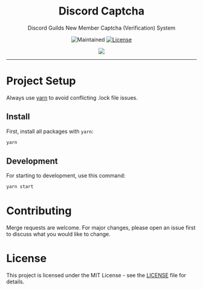 <h1 align="center">Discord Captcha</h1>
<p align="center">Discord Guilds New Member Captcha (Verification) System</p>
<p align="center">
  <img src="https://img.shields.io/maintenance/yes/2021?style=for-the-badge" alt="Maintained">
  <a href="https://github.com/berkaltiok/hepsiburada/blob/dev/LICENSE"><img src="https://img.shields.io/github/license/berkaltiok/discord-captcha?sanitize=true&style=for-the-badge" alt="License"></a>
</p>

<p align="center"><img src="preview.gif"></p>

---

# Project Setup

Always use <a href="https://yarnpkg.com/">yarn</a> to avoid conflicting .lock file issues.

## Install

First, install all packages with `yarn`:

```bash
yarn
```

## Development

For starting to development, use this command:

```bash
yarn start
```

# Contributing

Merge requests are welcome. For major changes, please open an issue first to discuss what you would like to change.

# License

This project is licensed under the MIT License - see the [LICENSE](LICENSE) file for details.

